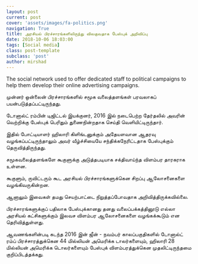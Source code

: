 ```yaml
---
layout: post
current: post
cover: 'assets/images/fa-politics.png'
navigation: True
title: அரசியல் பிரச்சாரங்களிலிருந்து விலகுவதாக பேஸ்புக் அறிவிப்பு
date: 2018-10-06 18:03:00
tags: [Social media]
class: post-template
subclass: 'post'
author: mirshad
---
```


The social network used to offer dedicated staff to political campaigns to help them develop their online advertising campaigns.

முன்னர் ஒன்லைன் பிரச்சாரங்களில் சமூக வலைத்தளங்கள் பரவலாகப் பயன்படுத்தப்பட்டிருந்தது.

டோனால்ட் ரம்பின் டிஜிட்டல் இயக்குனர், 2016 இல் நடைபெற்ற தேர்தலில் அவரின் வெற்றிக்கு பேஸ்புக் பெரிதும் துணைநின்றதாக செய்தி வெளியிட்டிருந்தார்.

இதில் போட்டியாளர் ஹிலாரி கிளிங்டனுக்கும் அதேயளவான ஆதரவு வழங்கப்பட்டிருந்தாலும் அவர் வீழ்ச்சியையே சந்திக்கநேரிட்டதாக பேஸ்புக்கும் தெருவித்திருந்தது.

சமூகவலைத்தளங்களே கூகுளுக்கு அடுத்தபடியாக சக்திவாய்ந்த விளம்பர தாரகராக உள்ளன.

கூகுளும், ருவிட்டரும் கூட அரசியல் பிரச்சாரங்களுக்கென சிறப்பு ஆலோசனைகளை வழங்கிவருகின்றன.

ஆனாலும் இவைகள் தமது செயற்பாட்டை நிறுத்தப்போவதாக அறிவித்திருக்கவில்லை.

பிரச்சாரங்களுக்குப் பதிலாக பேஸ்புக்கானது தனது வலைப்பக்கத்தினூடு எல்லா அரசியல் கட்சிகளுக்கும் இலவச விளம்பர ஆலோசனைகளை வழங்கக்கூடும் என தெரிவித்துள்ளது.

ஆவணங்களின்படி கடந்த 2016 இன் ஜீன் - நவம்பர் காலப்பகுதிகளில் டோனால்ட் ரம்ப் பிரச்சாரத்துக்கென 44 மில்லியன் அமெரிக்க டாலர்களையும், ஹிலாரி 28 மில்லியன் அமெரிக்க டொலர்களையும் பேஸ்புக் விளம்பரத்துக்கென முதலிட்டிருந்தமை குறிப்பிடத்தக்கது.